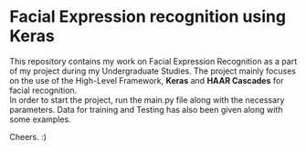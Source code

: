 # Facial Expression recognition using Keras
This repository contains my work on Facial Expression Recognition as a part of my project during my Undergraduate Studies. The project mainly focuses on the use of the High-Level Framework, **Keras** and **HAAR Cascades** for facial recognition.  
In order to start the project, run the main.py file along with the necessary parameters. Data for training and Testing has also been given along with some examples.  
  
Cheers. :)

